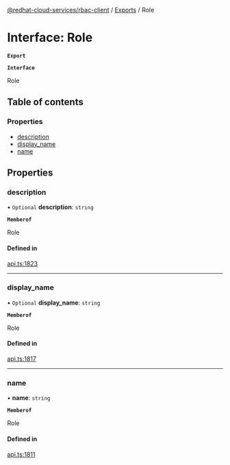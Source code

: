 [@redhat-cloud-services/rbac-client](../README.md) / [Exports](../modules.md) / Role

# Interface: Role

**`Export`**

**`Interface`**

Role

## Table of contents

### Properties

- [description](Role.md#description)
- [display\_name](Role.md#display_name)
- [name](Role.md#name)

## Properties

### description

• `Optional` **description**: `string`

**`Memberof`**

Role

#### Defined in

[api.ts:1823](https://github.com/RedHatInsights/javascript-clients/blob/master/packages/rbac/api.ts#L1823)

___

### display\_name

• `Optional` **display\_name**: `string`

**`Memberof`**

Role

#### Defined in

[api.ts:1817](https://github.com/RedHatInsights/javascript-clients/blob/master/packages/rbac/api.ts#L1817)

___

### name

• **name**: `string`

**`Memberof`**

Role

#### Defined in

[api.ts:1811](https://github.com/RedHatInsights/javascript-clients/blob/master/packages/rbac/api.ts#L1811)
